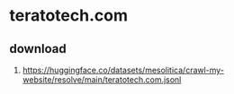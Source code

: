 # teratotech.com

## download

1. https://huggingface.co/datasets/mesolitica/crawl-my-website/resolve/main/teratotech.com.jsonl